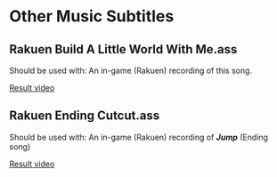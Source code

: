 # Other Music Subtitles

## Rakuen Build A Little World With Me.ass

Should be used with: An in-game (Rakuen) recording of this song.

[Result video](https://www.bilibili.com/video/BV1R4411F7qr/)

## Rakuen Ending Cutcut.ass

Should be used with: An in-game (Rakuen) recording of ***Jump*** (Ending song)

[Result video](https://www.bilibili.com/video/BV1u4411w73N/)